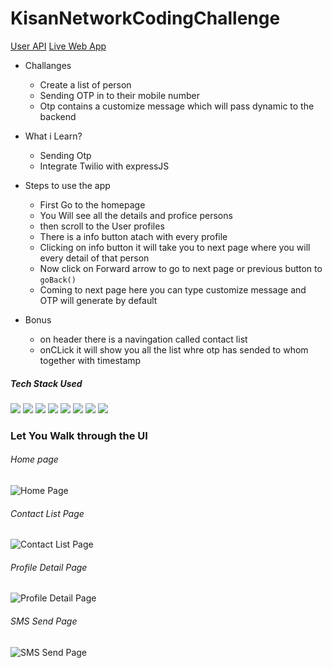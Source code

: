 # KisanNetworkCodingChallenge

[User API](https://contact-app-kisan.herokuapp.com/)
[Live Web App](https://contact-app-kisan.herokuapp.com/)

* Challanges
  * Create a list of person
  * Sending OTP in to their mobile number
  * Otp contains a customize message which will pass dynamic to the backend

* What i Learn?
   * Sending Otp
   * Integrate Twilio with expressJS

* Steps to use the app
  * First Go to the homepage
  * You Will see all the details and profice persons
  * then scroll to the User profiles 
  * There is a info button atach with every profile
  * Clicking on info button it will take you to next page where you will every detail of that person
  * Now click on Forward arrow to go to next page or previous button to `goBack()`
  * Coming to next page here you can type customize message and OTP will generate by default 

* Bonus
  * on header there is a navingation called contact list 
  * onCLick it will show you all the list whre otp has sended to whom together with timestamp

##### Tech Stack Used
<img src = "https://img.shields.io/badge/-HTML5-E34F26?style=flat&logo=html5&logoColor=white"> <img src = "https://img.shields.io/badge/-CSS3-1572B6?style=flat&logo=css3&logoColor=white"> <img src="https://img.shields.io/badge/-JavaScript-eed718?style=flat&logo=javascript&logoColor=ffffff"> <img src="https://img.shields.io/badge/-React-000000?style=flat&logo=react&logoColor=00c8ff">   <img src="https://img.shields.io/badge/-Node.js-3C873A?style=flat&logo=Node.js&logoColor=white">   <img src="http://img.shields.io/badge/-Git-F1502F?style=flat&logo=git&logoColor=FFFFFF">   <img src="http://img.shields.io/badge/-Github-000000?style=flat&logo=github&logoColor=FFFFFF"> <img src = "https://img.shields.io/badge/-Firebase-E34F26?style=flat&logo=firebase&logoColor=white">
  
  
### Let You Walk through the UI 
###### Home page
![Home Page](https://github.com/amananku26/contact-app/blob/main/assests/img1.jpg)
###### Contact List Page
![Contact List Page](https://github.com/amananku26/contact-app/blob/main/assests/img2.jpg)
###### Profile Detail Page
![Profile Detail Page](https://github.com/amananku26/contact-app/blob/main/assests/img3.jpg)
###### SMS Send Page
![SMS Send Page](https://github.com/amananku26/contact-app/blob/main/assests/img4.jpg)

